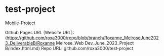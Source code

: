 # test-project
Mobile-Project

Github Pages URL (Website URL):(https://github.com/roxa3000/repo/blob/branch/Roxanne_MelroseJune2023_DeliverableB/Roxanne Melrose_Web Dev_June_2023_Project B/index.html.md)
Repo URL: github.com/roxa3000/test-project
